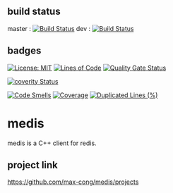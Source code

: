 ## build status 
master : [![Build Status](https://travis-ci.org/max-cong/medis.svg?branch=master)](https://travis-ci.org/max-cong/medis) dev : [![Build Status](https://travis-ci.org/max-cong/medis.svg?branch=dev)](https://travis-ci.org/max-cong/medis)
## badges    
[![License: MIT](https://img.shields.io/badge/License-MIT-yellow.svg)](https://opensource.org/licenses/MIT)
[![Lines of Code](https://sonarcloud.io/api/project_badges/measure?project=max-cong_medis&metric=ncloc)](https://sonarcloud.io/dashboard?id=max-cong_medis)
[![Quality Gate Status](https://sonarcloud.io/api/project_badges/measure?project=max-cong_medis&metric=alert_status)](https://sonarcloud.io/dashboard?id=max-cong_medis)

[![coverity Status](https://scan.coverity.com/projects/18285/badge.svg)](https://scan.coverity.com/projects/max-cong-medis)

[![Code Smells](https://sonarcloud.io/api/project_badges/measure?project=max-cong_medis&metric=code_smells)](https://sonarcloud.io/dashboard?id=max-cong_medis)
[![Coverage](https://sonarcloud.io/api/project_badges/measure?project=max-cong_medis&metric=coverage)](https://sonarcloud.io/dashboard?id=max-cong_medis)
[![Duplicated Lines (%)](https://sonarcloud.io/api/project_badges/measure?project=max-cong_medis&metric=duplicated_lines_density)](https://sonarcloud.io/dashboard?id=max-cong_medis)


# medis
medis is a C++ client for redis.



## project link 
https://github.com/max-cong/medis/projects
